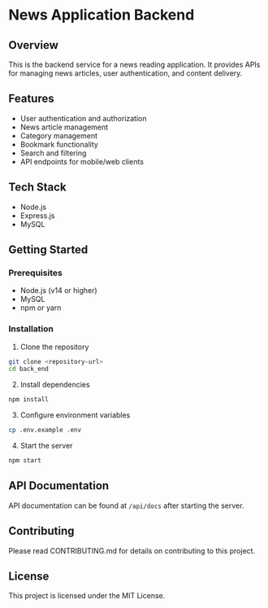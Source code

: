 # News Application Backend

## Overview
This is the backend service for a news reading application. It provides APIs for managing news articles, user authentication, and content delivery.

## Features
- User authentication and authorization
- News article management
- Category management
- Bookmark functionality
- Search and filtering
- API endpoints for mobile/web clients

## Tech Stack
- Node.js
- Express.js
- MySQL

## Getting Started

### Prerequisites
- Node.js (v14 or higher)
- MySQL
- npm or yarn

### Installation
1. Clone the repository
```bash
git clone <repository-url>
cd back_end
```

2. Install dependencies
```bash
npm install
```

3. Configure environment variables
```bash
cp .env.example .env
```

4. Start the server
```bash
npm start
```

## API Documentation
API documentation can be found at `/api/docs` after starting the server.

## Contributing
Please read CONTRIBUTING.md for details on contributing to this project.

## License
This project is licensed under the MIT License.